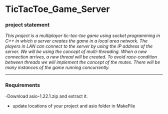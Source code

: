 # TicTacToe_Game_Server

### project statement
*This project is a multiplayer tic-tac-toe game using socket programming in C++ in which a server creates the game in a local area network. The players in LAN can connect to the server by using the IP address of the server. We will be using the concept of multi-threading. When a new connection arrives, a new thread will be created. To avoid race-condition between threads we will implement the concept of the mutex. There will be many instances of the game running concurrently.*

---

### Requirements
-Download asio-1.22.1.zip and extract it.
- update locations of your project and asio folder in MakeFile
